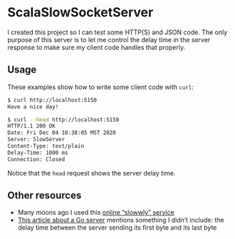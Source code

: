 # ScalaSlowSocketServer

I created this project so I can test some HTTP(S) and JSON code. The only purpose of this server is to let me control the delay time in the server response to make sure my client code handles that properly.

## Usage

These examples show how to write some client code with `curl`:

```sh
$ curl http://localhost:5150
Have a nice day!

$ curl --head http://localhost:5150
HTTP/1.1 200 OK
Date: Fri Dec 04 10:38:05 MST 2020
Server: SlowServer
Content-Type: text/plain
Delay-Time: 1000 ms
Connection: Closed
```

Notice that the `head` request shows the server delay time.


## Other resources

- Many moons ago I used this [online “slowwly” service](http://slowwly.robertomurray.co.uk/)
- [This article about a Go server](https://adrianhesketh.com/2016/12/03/testing-slow-http-responses/) mentions something I didn’t include: the delay time between the server sending its first byte and its last byte


